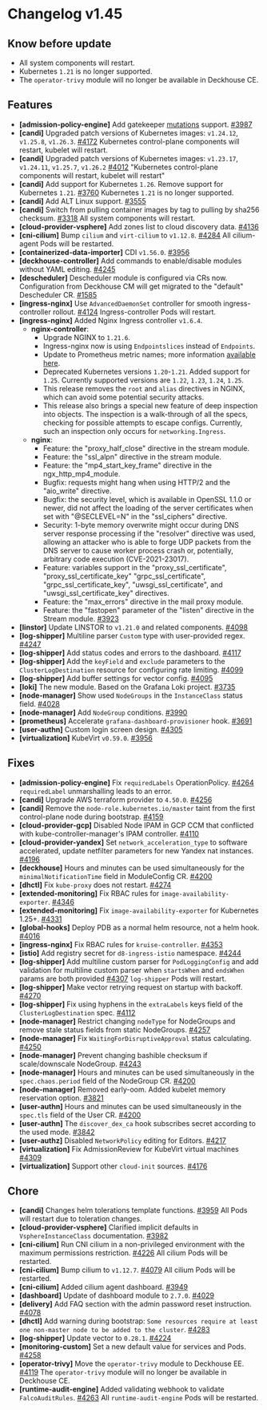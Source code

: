 # Changelog v1.45

## Know before update


 - All system components will restart.
 - Kubernetes `1.21` is no longer supported.
 - The `operator-trivy` module will no longer be available in Deckhouse CE.

## Features


 - **[admission-policy-engine]** Add gatekeeper [mutations](https://open-policy-agent.github.io/gatekeeper/website/docs/mutation) support. [#3987](https://github.com/deckhouse/deckhouse/pull/3987)
 - **[candi]** Upgraded patch versions of Kubernetes images: `v1.24.12`, `v1.25.8`, `v1.26.3`. [#4172](https://github.com/deckhouse/deckhouse/pull/4172)
    Kubernetes control-plane components will restart, kubelet will restart.
 - **[candi]** Upgraded patch versions of Kubernetes images: `v1.23.17`, `v1.24.11`, `v1.25.7`, `v1.26.2` [#4012](https://github.com/deckhouse/deckhouse/pull/4012)
    "Kubernetes control-plane components will restart, kubelet will restart"
 - **[candi]** Add support for Kubernetes `1.26`. Remove support for Kubernetes `1.21`. [#3760](https://github.com/deckhouse/deckhouse/pull/3760)
    Kubernetes `1.21` is no longer supported.
 - **[candi]** Add ALT Linux support. [#3555](https://github.com/deckhouse/deckhouse/pull/3555)
 - **[candi]** Switch from pulling container images by tag to pulling by sha256 checksum. [#3318](https://github.com/deckhouse/deckhouse/pull/3318)
    All system components will restart.
 - **[cloud-provider-vsphere]** Add zones list to cloud discovery data. [#4136](https://github.com/deckhouse/deckhouse/pull/4136)
 - **[cni-cilium]** Bump `cilium` and `virt-cilium` to `v1.12.8`. [#4284](https://github.com/deckhouse/deckhouse/pull/4284)
    All cilium-agent Pods will be restarted.
 - **[containerized-data-importer]** CDI `v1.56.0`. [#3956](https://github.com/deckhouse/deckhouse/pull/3956)
 - **[deckhouse-controller]** Add commands to enable/disable modules without YAML editing. [#4245](https://github.com/deckhouse/deckhouse/pull/4245)
 - **[descheduler]** Descheduler module is configured via CRs now. Configuration from Deckhouse CM will get migrated to the "default" Descheduler CR. [#1585](https://github.com/deckhouse/deckhouse/pull/1585)
 - **[ingress-nginx]** Use `AdvancedDaemonSet` controller for smooth ingress-controller rollout. [#4124](https://github.com/deckhouse/deckhouse/pull/4124)
    Ingress-controller Pods will restart.
 - **[ingress-nginx]** Added Nginx Ingress controller `v1.6.4`.
    - **nginx-controller**:
      * Upgrade NGINX to `1.21.6`.
      * Ingress-nginx now is using `Endpointslices` instead of `Endpoints`. 
      * Update to Prometheus metric names; more information [available here]( https://github.com/kubernetes/ingress-nginx/pull/8728).
      * Deprecated Kubernetes versions `1.20`-`1.21`. Added support for `1.25`. Currently supported versions are `1.22`, `1.23`, `1.24`, `1.25`.
      * This release removes the `root` and `alias` directives in NGINX, which can avoid some potential security attacks.
      * This release also brings a special new feature of deep inspection into objects. The inspection is a walk-through of all the specs, checking for possible attempts to escape configs. Currently, such an inspection only occurs for `networking.Ingress`.
    - **nginx**:
      * Feature: the "proxy_half_close" directive in the stream module.
      * Feature: the "ssl_alpn" directive in the stream module.
      * Feature: the "mp4_start_key_frame" directive in the ngx_http_mp4_module.
      * Bugfix: requests might hang when using HTTP/2 and the "aio_write" directive.
      * Bugfix: the security level, which is available in OpenSSL 1.1.0 or newer, did not affect the loading of the server certificates when set with "@SECLEVEL=N" in the "ssl_ciphers" directive.
      * Security: 1-byte memory overwrite might occur during DNS server response processing if the "resolver" directive was used, allowing an attacker who is able to forge UDP packets from the DNS server to cause worker process crash or, potentially, arbitrary code execution (CVE-2021-23017).
      * Feature: variables support in the "proxy_ssl_certificate", "proxy_ssl_certificate_key" "grpc_ssl_certificate", "grpc_ssl_certificate_key", "uwsgi_ssl_certificate", and "uwsgi_ssl_certificate_key" directives.
      * Feature: the "max_errors" directive in the mail proxy module.
      * Feature: the "fastopen" parameter of the "listen" directive in the Stream module. [#3923](https://github.com/deckhouse/deckhouse/pull/3923)
 - **[linstor]** Update LINSTOR to `v1.21.0` and related components. [#4098](https://github.com/deckhouse/deckhouse/pull/4098)
 - **[log-shipper]** Multiline parser `Custom` type with user-provided regex. [#4247](https://github.com/deckhouse/deckhouse/pull/4247)
 - **[log-shipper]** Add status codes and errors to the dashboard. [#4117](https://github.com/deckhouse/deckhouse/pull/4117)
 - **[log-shipper]** Add the `keyField` and `exclude` parameters to the `ClusterLogDestination` resource for configuring rate limiting. [#4099](https://github.com/deckhouse/deckhouse/pull/4099)
 - **[log-shipper]** Add buffer settings for vector config. [#4095](https://github.com/deckhouse/deckhouse/pull/4095)
 - **[loki]** The new module. Based on the Grafana Loki project. [#3735](https://github.com/deckhouse/deckhouse/pull/3735)
 - **[node-manager]** Show used `NodeGroups` in the `InstanceClass` status field. [#4028](https://github.com/deckhouse/deckhouse/pull/4028)
 - **[node-manager]** Add `NodeGroup` conditions. [#3990](https://github.com/deckhouse/deckhouse/pull/3990)
 - **[prometheus]** Accelerate `grafana-dashboard-provisioner` hook. [#3691](https://github.com/deckhouse/deckhouse/pull/3691)
 - **[user-authn]** Custom login screen design. [#4305](https://github.com/deckhouse/deckhouse/pull/4305)
 - **[virtualization]** KubeVirt `v0.59.0`. [#3956](https://github.com/deckhouse/deckhouse/pull/3956)

## Fixes


 - **[admission-policy-engine]** Fix `requiredLabels` OperationPolicy. [#4264](https://github.com/deckhouse/deckhouse/pull/4264)
    `requiredLabel` unmarshalling leads to an error.
 - **[candi]** Upgrade AWS terraform provider to `4.50.0`. [#4256](https://github.com/deckhouse/deckhouse/pull/4256)
 - **[candi]** Remove the `node-role.kubernetes.io/master` taint from the first control-plane node during bootstrap. [#4159](https://github.com/deckhouse/deckhouse/pull/4159)
 - **[cloud-provider-gcp]** Disabled Node IPAM in GCP CCM that conflicted with kube-controller-manager's IPAM controller. [#4110](https://github.com/deckhouse/deckhouse/pull/4110)
 - **[cloud-provider-yandex]** Set `network_acceleration_type` to software accelerated, update netfilter parameters for new Yandex nat instances. [#4196](https://github.com/deckhouse/deckhouse/pull/4196)
 - **[deckhouse]** Hours and minutes can be used simultaneously for the `minimalNotificationTime` field in ModuleConfig CR. [#4200](https://github.com/deckhouse/deckhouse/pull/4200)
 - **[dhctl]** Fix `kube-proxy` does not restart. [#4274](https://github.com/deckhouse/deckhouse/pull/4274)
 - **[extended-monitoring]** Fix RBAC rules for `image-availability-exporter`. [#4346](https://github.com/deckhouse/deckhouse/pull/4346)
 - **[extended-monitoring]** Fix `image-availability-exporter` for Kubernetes 1.25+. [#4331](https://github.com/deckhouse/deckhouse/pull/4331)
 - **[global-hooks]** Deploy PDB as a normal helm resource, not a helm hook. [#4016](https://github.com/deckhouse/deckhouse/pull/4016)
 - **[ingress-nginx]** Fix RBAC rules for `kruise-controller`. [#4353](https://github.com/deckhouse/deckhouse/pull/4353)
 - **[istio]** Add registry secret for `d8-ingress-istio` namespace. [#4244](https://github.com/deckhouse/deckhouse/pull/4244)
 - **[log-shipper]** Add multiline custom parser for `PodLoggingConfig` and add validation for multiline custom parser when `startsWhen` and `endsWhen` params  are both provided [#4307](https://github.com/deckhouse/deckhouse/pull/4307)
    `log-shipper` Pods will restart.
 - **[log-shipper]** Make vector retrying request on startup with backoff. [#4270](https://github.com/deckhouse/deckhouse/pull/4270)
 - **[log-shipper]** Fix using hyphens in the `extraLabels` keys field of the `ClusterLogDestination` spec. [#4112](https://github.com/deckhouse/deckhouse/pull/4112)
 - **[node-manager]** Restrict changing `nodeType` for NodeGroups and remove stale status fields from static NodeGroups. [#4257](https://github.com/deckhouse/deckhouse/pull/4257)
 - **[node-manager]** Fix `WaitingForDisruptiveApproval` status calculating. [#4250](https://github.com/deckhouse/deckhouse/pull/4250)
 - **[node-manager]** Prevent changing bashible checksum if scale/downscale NodeGroup. [#4243](https://github.com/deckhouse/deckhouse/pull/4243)
 - **[node-manager]** Hours and minutes can be used simultaneously in the `spec.chaos.period` field of the NodeGroup CR. [#4200](https://github.com/deckhouse/deckhouse/pull/4200)
 - **[node-manager]** Removed early-oom. Added kubelet memory reservation option. [#3821](https://github.com/deckhouse/deckhouse/pull/3821)
 - **[user-authn]** Hours and minutes can be used simultaneously in the `spec.tls` field of the User CR. [#4200](https://github.com/deckhouse/deckhouse/pull/4200)
 - **[user-authn]** The `discover_dex_ca` hook subscribes secret according to the used mode. [#3842](https://github.com/deckhouse/deckhouse/pull/3842)
 - **[user-authz]** Disabled `NetworkPolicy` editing for Editors. [#4217](https://github.com/deckhouse/deckhouse/pull/4217)
 - **[virtualization]** Fix AdmissionReview for KubeVirt virtual machines [#4309](https://github.com/deckhouse/deckhouse/pull/4309)
 - **[virtualization]** Support other `cloud-init` sources. [#4176](https://github.com/deckhouse/deckhouse/pull/4176)

## Chore


 - **[candi]** Changes helm tolerations template functions. [#3959](https://github.com/deckhouse/deckhouse/pull/3959)
    All Pods will restart due to toleration changes.
 - **[cloud-provider-vsphere]** Clarified implicit defaults in `VsphereInstanceClass` documentation. [#3982](https://github.com/deckhouse/deckhouse/pull/3982)
 - **[cni-cilium]** Run CNI cilium in a non-privileged environment with the maximum permissions restriction. [#4226](https://github.com/deckhouse/deckhouse/pull/4226)
    All cilium Pods will be restarted.
 - **[cni-cilium]** Bump cilium to `v1.12.7`. [#4079](https://github.com/deckhouse/deckhouse/pull/4079)
    All cilium Pods will be restarted.
 - **[cni-cilium]** Added cilium agent dashboard. [#3949](https://github.com/deckhouse/deckhouse/pull/3949)
 - **[dashboard]** Update of dashboard module to `2.7.0`. [#4029](https://github.com/deckhouse/deckhouse/pull/4029)
 - **[delivery]** Add FAQ section with the admin password reset instruction. [#4078](https://github.com/deckhouse/deckhouse/pull/4078)
 - **[dhctl]** Add warning during bootstrap: `Some resources require at least one non-master node to be added to the cluster`. [#4283](https://github.com/deckhouse/deckhouse/pull/4283)
 - **[log-shipper]** Update vector to `0.28.1`. [#4224](https://github.com/deckhouse/deckhouse/pull/4224)
 - **[monitoring-custom]** Set a new default value for services and Pods. [#4258](https://github.com/deckhouse/deckhouse/pull/4258)
 - **[operator-trivy]** Move the `operator-trivy` module to Deckhouse EE. [#4119](https://github.com/deckhouse/deckhouse/pull/4119)
    The `operator-trivy` module will no longer be available in Deckhouse CE.
 - **[runtime-audit-engine]** Added validating webhook to validate `FalcoAuditRules`. [#4263](https://github.com/deckhouse/deckhouse/pull/4263)
    All `runtime-audit-engine` Pods will be restarted.

